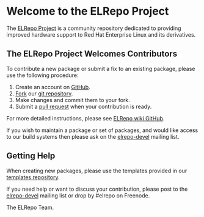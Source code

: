 # Welcome to the ELRepo Project

The [ELRepo Project](http://elrepo.org) is a community repository dedicated to providing improved hardware support to Red Hat Enterprise Linux and its derivatives.

## The ELRepo Project Welcomes Contributors

To contribute a new package or submit a fix to an existing package, please use the following procedure:

1. Create an account on [GitHub](https://github.com/).
2. [Fork](http://help.github.com/fork-a-repo/) our [git repository](https://github.com/elrepo/packages).
3. Make changes and commit them to your fork.
4. Submit a [pull request](http://help.github.com/pull-requests/) when your contribution is ready.

For more detailed instructions, please see [ELRepo wiki GitHub](http://elrepo.org/tiki/GitHub).

If you wish to maintain a package or set of packages, and would like access to our build systems then please ask on the [elrepo-devel](http://lists.elrepo.org/mailman/listinfo/elrepo-devel) mailing list.

## Getting Help

When creating new packages, please use the templates provided in our [templates repository](https://github.com/elrepo/templates).

If you need help or want to discuss your contribution, please post to the [elrepo-devel](http://lists.elrepo.org/mailman/listinfo/elrepo-devel) mailing list or drop by #elrepo on Freenode.

The ELRepo Team.
